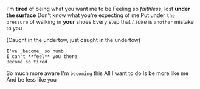I'm **tired** of being what you want me to be
Feeling so _faithless_, lost **under the surface**
Don't know what you're expecting of me
Put under `the pressure` of walking in **your** shoes
Every step that _I_take_ is `another` mistake to you

(Caught in the undertow, just caught in the undertow)

```
I've _become_ so numb
I can't **feel** you there
Become so tired
```

So much more aware
I'm `becoming` this
All I want to do
Is be more like me
And be less like you
